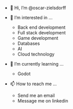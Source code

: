 - 👋 Hi, I’m @oscar-zielsdorff

- 👀 I’m interested in ...
  - Back end development
  - Full stack development
  - Game development
  - Databases
  - AI
  - Cloud technology

- 🌱 I’m currently learning ...
  - Godot
  
- 📫 How to reach me ...
  - Send me an email
  - Message me on  linkedin

<!---
oscar-zielsdorff/oscar-zielsdorff is a ✨ special ✨ repository because its `README.md` (this file) appears on your GitHub profile.
You can click the Preview link to take a look at your changes.
--->
